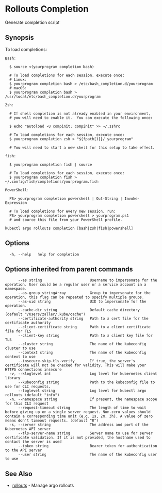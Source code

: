# Rollouts Completion

Generate completion script

## Synopsis

To load completions:
	
	Bash:
	
	  $ source <(yourprogram completion bash)
	
	  # To load completions for each session, execute once:
	  # Linux:
	  $ yourprogram completion bash > /etc/bash_completion.d/yourprogram
	  # macOS:
	  $ yourprogram completion bash > /usr/local/etc/bash_completion.d/yourprogram
	
	Zsh:
	
	  # If shell completion is not already enabled in your environment,
	  # you will need to enable it.  You can execute the following once:
	
	  $ echo "autoload -U compinit; compinit" >> ~/.zshrc
	
	  # To load completions for each session, execute once:
	  $ yourprogram completion zsh > "${fpath[1]}/_yourprogram"
	
	  # You will need to start a new shell for this setup to take effect.
	
	fish:
	
	  $ yourprogram completion fish | source
	
	  # To load completions for each session, execute once:
	  $ yourprogram completion fish > ~/.config/fish/completions/yourprogram.fish
	
	PowerShell:
	
	  PS> yourprogram completion powershell | Out-String | Invoke-Expression
	
	  # To load completions for every new session, run:
	  PS> yourprogram completion powershell > yourprogram.ps1
	  # and source this file from your PowerShell profile.
	

```shell
kubectl argo rollouts completion [bash|zsh|fish|powershell]
```

## Options

```
  -h, --help   help for completion
```

## Options inherited from parent commands

```
      --as string                      Username to impersonate for the operation. User could be a regular user or a service account in a namespace.
      --as-group stringArray           Group to impersonate for the operation, this flag can be repeated to specify multiple groups.
      --as-uid string                  UID to impersonate for the operation.
      --cache-dir string               Default cache directory (default "/Users/zaller/.kube/cache")
      --certificate-authority string   Path to a cert file for the certificate authority
      --client-certificate string      Path to a client certificate file for TLS
      --client-key string              Path to a client key file for TLS
      --cluster string                 The name of the kubeconfig cluster to use
      --context string                 The name of the kubeconfig context to use
      --insecure-skip-tls-verify       If true, the server's certificate will not be checked for validity. This will make your HTTPS connections insecure
  -v, --kloglevel int                  Log level for kubernetes client library
      --kubeconfig string              Path to the kubeconfig file to use for CLI requests.
      --loglevel string                Log level for kubectl argo rollouts (default "info")
  -n, --namespace string               If present, the namespace scope for this CLI request
      --request-timeout string         The length of time to wait before giving up on a single server request. Non-zero values should contain a corresponding time unit (e.g. 1s, 2m, 3h). A value of zero means don't timeout requests. (default "0")
  -s, --server string                  The address and port of the Kubernetes API server
      --tls-server-name string         Server name to use for server certificate validation. If it is not provided, the hostname used to contact the server is used
      --token string                   Bearer token for authentication to the API server
      --user string                    The name of the kubeconfig user to use
```

## See Also

* [rollouts](kubectl-argo-rollouts.md)	 - Manage argo rollouts

